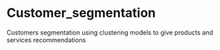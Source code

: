 # Customer_segmentation
Customers segmentation using clustering models to give products and services recommendations
